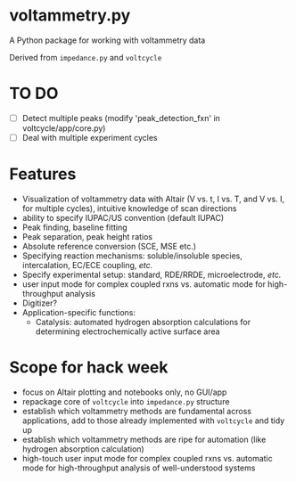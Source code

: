 # voltammetry.py
A Python package for working with voltammetry data

Derived from `impedance.py` and `voltcycle`

# TO DO
- [ ] Detect multiple peaks (modify 'peak_detection_fxn' in voltcycle/app/core.py)
- [ ] Deal with multiple experiment cycles

# Features
- Visualization of voltammetry data with Altair (V vs. t, I vs. T, and V vs. I, for multiple cycles), intuitive knowledge of scan directions
- ability to specify IUPAC/US convention (default IUPAC)
- Peak finding, baseline fitting
- Peak separation, peak height ratios
- Absolute reference conversion (SCE, MSE etc.)
- Specifying reaction mechanisms: soluble/insoluble species, intercalation, EC/ECE coupling, *etc.*
- Specify experimental setup: standard, RDE/RRDE, microelectrode, *etc.*
- user input mode for complex coupled rxns vs. automatic mode for high-throughput analysis
- Digitizer?
- Application-specific functions:
  - Catalysis: automated hydrogen absorption calculations for determining electrochemically active surface area

# Scope for hack week
- focus on Altair plotting and notebooks only, no GUI/app
- repackage core of `voltcycle` into `impedance.py` structure
- establish which voltammetry methods are fundamental across applications, add to those already implemented with `voltcycle` and tidy up
- establish which voltammetry methods are ripe for automation (like hydrogen absorption calculation)
- high-touch user input mode for complex coupled rxns vs. automatic mode for high-throughput analysis of well-understood systems
